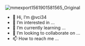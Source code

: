 ![mmexport1561901581565_Original](https://github.com/vci34/vci34/assets/138145619/d1fe1bd9-80a7-4b5a-8e75-1401d12be8aa)
- 👋 Hi, I’m @vci34
- 👀 I’m interested in ...
- 🌱 I’m currently learning ...
- 💞️ I’m looking to collaborate on ...
- 📫 How to reach me ...

<!---
vci34/vci34 is a ✨ special ✨ repository because its `README.md` (this file) appears on your GitHub profile.
You can click the Preview link to take a look at your changes.
--->
